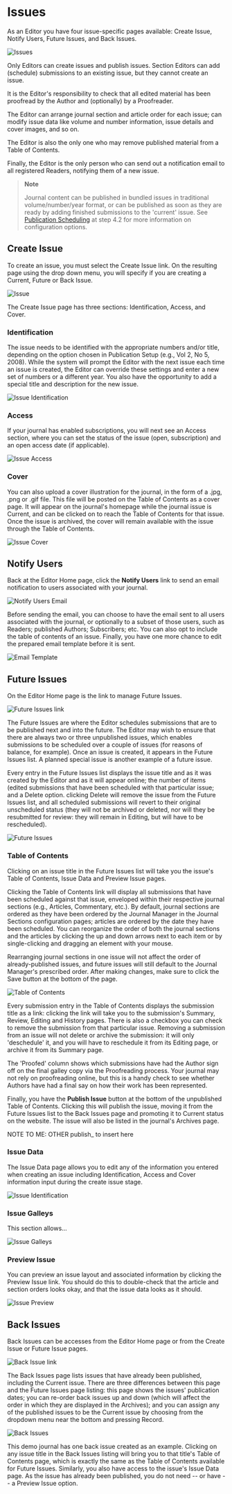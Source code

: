 # Issues

As an Editor you have four issue-specific pages available: Create Issue, Notify Users, Future Issues, and Back Issues.


![Issues](images/chapter7/editor_21.png)

Only Editors can create issues and publish issues. Section Editors can add (schedule) submissions to an existing issue, but they cannot create an issue.

It is the Editor's responsibility to check that all edited material has been proofread by the Author and (optionally) by a Proofreader.

The Editor can arrange journal section and article order for each issue; can modify issue data like volume and number information, issue details and cover images, and so on.

The Editor is also the only one who may remove published material from a Table of Contents.

Finally, the Editor is the only person who can send out a notification email to all registered Readers, notifying them of a new issue.



> **Note**
> 
> Journal content can be published in bundled issues in traditional volume/number/year format, or can be published as soon as they are ready by adding finished submissions to the 'current' issue. See [Publication Scheduling](https://pkp.gitbooks.io/learning-ojs-2/content/en/step_four_management.html) at step 4.2 for more information on configuration options.




## Create Issue





To create an issue, you must select the Create Issue link. On the resulting page using the drop down menu, you will specify if you are creating a Current, Future or Back Issue.

![Issue](images/chapter7/editor_issue_1.png)  



The Create Issue page has three sections: Identification, Access, and Cover.




### Identification








The issue needs to be identified with the appropriate numbers and/or title, depending on the option chosen in Publication Setup (e.g., Vol 2, No 5, 2008). While the system will prompt the Editor with the next issue each time an issue is created, the Editor can override these settings and enter a new set of numbers or a different year. You also have the opportunity to add a special title and description for the new issue.


![Issue Identification](images/chapter7/editor_issue_2.png)  



### Access





If your journal has enabled subscriptions, you will next see an Access section, where you can set the status of the issue (open, subscription) and an open access date (if applicable).


![Issue Access](images/chapter7/editor_issue_3.png)




### Cover





You can also upload a cover illustration for the journal, in the form of a .jpg, .png or .gif file. This file will be posted on the Table of Contents as a cover page. It will appear on the journal's homepage while the journal issue is Current, and can be clicked on to reach the Table of Contents for that issue. Once the issue is archived, the cover will remain available with the issue through the Table of Contents.



![Issue Cover](images/chapter7/editor_issue_4.png)













## Notify Users





Back at the Editor Home page, click the **Notify Users** link to send an email notification to users associated with your journal. 

![Notify Users Email](images/chapter7/editor_issue_5.png)  


Before sending the email, you can choose to have the email sent to all users associated with the journal, or optionally to a subset of those users, such as Readers; published Authors; Subscribers; etc. You can also opt to include the table of contents of an issue. Finally, you have one more chance to edit the prepared email template before it is sent.  


![Email Template](images/chapter7/editor_issue_6.png)




## Future Issues



On the Editor Home page is the link to manage Future Issues.

![Future Issues link](images/chapter7/editor_issue_7.png)  


The Future Issues are where the Editor schedules submissions that are to be published next and into the future. The Editor may wish to ensure that there are always two or three unpublished issues, which enables submissions to be scheduled over a couple of issues (for reasons of balance, for example). Once an issue is created, it appears in the Future Issues list. A planned special issue is another example of a future issue.

Every entry in the Future Issues list displays the issue title and as it was created by the Editor and as it will appear online; the number of items (edited submissions that have been scheduled with that particular issue; and a Delete option. clicking Delete will remove the issue from the Future Issues list, and all scheduled submissions will revert to their original unscheduled status (they will not be archived or deleted, nor will they be resubmitted for review: they will remain in Editing, but will have to be rescheduled).


![Future Issues](images/chapter7/editor_issue_8.png)  


### Table of Contents



Clicking on an issue title in the Future Issues list will take you the issue's Table of Contents, Issue Data and Preview Issue pages.

Clicking the Table of Contents link will display all submissions that have been scheduled against that issue, enveloped within their respective journal sections (e.g., Articles, Commentary, etc.). By default, journal sections are ordered as they have been ordered by the Journal Manager in the Journal Sections configuration pages; articles are ordered by the date they have been scheduled. You can reorganize the order of both the journal sections and the articles by clicking the up and down arrows next to each item or by single-clicking and dragging an element with your mouse.

Rearranging journal sections in one issue will not affect the order of already-published issues, and future issues will still default to the Journal Manager's prescribed order. After making changes, make sure to click the Save button at the bottom of the page.


![Table of Contents](images/chapter7/editor_issue_9.png)

Every submission entry in the Table of Contents displays the submission title as a link: clicking the link will take you to the submission's Summary, Review, Editing and History pages. There is also a checkbox you can check to remove the submission from that particular issue. Removing a submission from an issue will not delete or archive the submission: it will only 'deschedule' it, and you will have to reschedule it from its Editing page, or archive it from its Summary page.

The 'Proofed' column shows which submissions have had the Author sign off on the final galley copy via the Proofreading process. Your journal may not rely on proofreading online, but this is a handy check to see whether Authors have had a final say on how their work has been represented.

Finally, you have the **Publish Issue** button at the bottom of the unpublished Table of Contents. Clicking this will publish the issue, moving it from the Future Issues list to the Back Issues page and promoting it to Current status on the website. The issue will also be listed in the journal's Archives page.

NOTE TO ME: OTHER publish_ to insert here


### Issue Data



The Issue Data page allows you to edit any of the information you entered when creating an issue including Identification, Access and Cover information input during the create issue stage.


![Issue Identification](images/chapter7/editor_issue_10.png) 



### Issue Galleys

This section allows...

![Issue Galleys](images/chapter7/editor_issue_11.png)    



### Preview Issue



You can preview an issue layout and associated information by clicking the Preview Issue link. You should do this to double-check that the article and section orders looks okay, and that the issue data looks as it should.

![Issue Preview](images/chapter7/editor_issue_12.png) 





## Back Issues



Back Issues can be accesses from the Editor Home page or from the Create Issue or Future Issue pages. 

![Back Issue link](images/chapter7/editor_issue_15.png)

The Back Issues page lists issues that have already been published, including the Current issue. There are three differences between this page and the Future Issues page listing: this page shows the issues' publication dates; you can re-order back issues up and down (which will affect the order in which they are displayed in the Archives); and you can assign any of the published issues to be the Current issue by choosing from the dropdown menu near the bottom and pressing Record.


![Back Issues](images/chapter7/editor_issue_16.png)

This demo journal has one back issue created as an example. Clicking on any issue title in the Back Issues listing will bring you to that title's Table of Contents page, which is exactly the same as the Table of Contents available for Future Issues. Similarly, you also have access to the issue's Issue Data page. As the issue has already been published, you do not need -- or have -- a Preview Issue option.